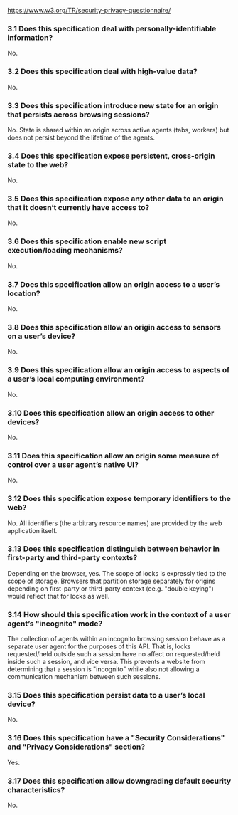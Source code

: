 https://www.w3.org/TR/security-privacy-questionnaire/

### 3.1 Does this specification deal with personally-identifiable information?

No.

### 3.2 Does this specification deal with high-value data?

No.

### 3.3 Does this specification introduce new state for an origin that persists across browsing sessions?

No. State is shared within an origin across active agents (tabs, workers) but does not persist beyond the lifetime of the agents.

### 3.4 Does this specification expose persistent, cross-origin state to the web?

No.

### 3.5 Does this specification expose any other data to an origin that it doesn’t currently have access to?

No.

### 3.6 Does this specification enable new script execution/loading mechanisms?

No.

### 3.7 Does this specification allow an origin access to a user’s location?

No.

### 3.8 Does this specification allow an origin access to sensors on a user’s device?

No.

### 3.9 Does this specification allow an origin access to aspects of a user’s local computing environment?

No.

### 3.10 Does this specification allow an origin access to other devices?

No.

### 3.11 Does this specification allow an origin some measure of control over a user agent’s native UI?

No.

### 3.12 Does this specification expose temporary identifiers to the web?

No. All identifiers (the arbitrary resource names) are provided by the web application itself.

### 3.13 Does this specification distinguish between behavior in first-party and third-party contexts?

Depending on the browser, yes. The scope of locks is expressly tied to the scope of storage. Browsers that partition storage separately for origins depending on first-party or third-party context (ee.g. "double keying") would reflect that for locks as well.

### 3.14 How should this specification work in the context of a user agent’s "incognito" mode?

The collection of agents within an incognito browsing session behave as a separate user agent for the purposes of this API.
That is, locks requested/held outside such a session have no affect on requested/held inside such a session, and vice versa.
This prevents a website from determining that a session is "incognito" while also not allowing a communication mechanism between such sessions.

### 3.15 Does this specification persist data to a user’s local device?

No.

### 3.16 Does this specification have a "Security Considerations" and "Privacy Considerations" section?

Yes.

### 3.17 Does this specification allow downgrading default security characteristics?

No.
